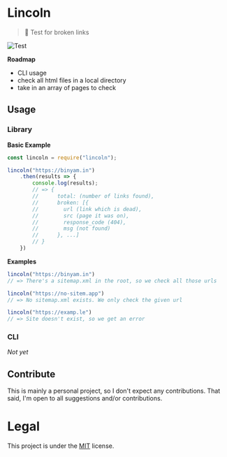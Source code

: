 # Lincoln
> 🎩 Test for broken links

![Test](https://github.com/binyamin/lincoln/workflows/Test/badge.svg)

**Roadmap**
- CLI usage
- check all html files in a local directory
- take in an array of pages to check

## Usage
### Library
**Basic Example**
```js
const lincoln = require("lincoln");

lincoln("https://binyam.in")
    .then(results => {
        console.log(results);
        // => {
        //      total: (number of links found),
        //      broken: [{
        //        url (link which is dead),
        //        src (page it was on),
        //        response_code (404),
        //        msg (not found)
        //      }, ...]
        // }
    })
```

**Examples**
```js
lincoln("https://binyam.in")
// => There's a sitemap.xml in the root, so we check all those urls

lincoln("https://no-sitem.app")
// => No sitemap.xml exists. We only check the given url

lincoln("https://examp.le")
// => Site doesn't exist, so we get an error
```
### CLI
_Not yet_

## Contribute
This is mainly a personal project, so I don't expect any contributions. That said, I'm open to all suggestions and/or contributions.

# Legal
This project is under the [MIT](https://github.com/binyamin/lincoln/tree/master/LICENSE) license.
